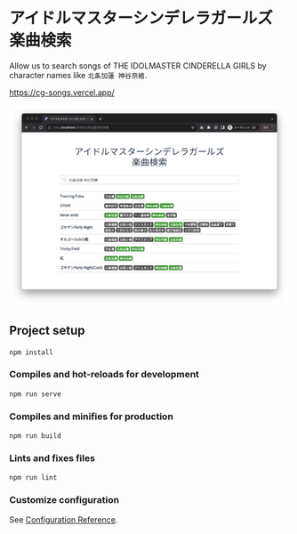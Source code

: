 # アイドルマスターシンデレラガールズ 楽曲検索

Allow us to search songs of THE IDOLMASTER CINDERELLA GIRLS by character names like `北条加蓮 神谷奈緒`.

https://cg-songs.vercel.app/

![](./docs/ss.png)

## Project setup

```
npm install
```

### Compiles and hot-reloads for development

```
npm run serve
```

### Compiles and minifies for production

```
npm run build
```

### Lints and fixes files

```
npm run lint
```

### Customize configuration

See [Configuration Reference](https://cli.vuejs.org/config/).
